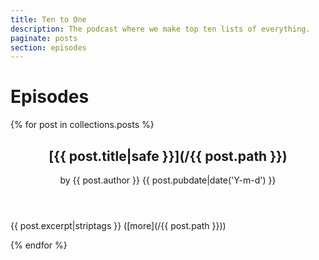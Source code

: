 ```yaml
---
title: Ten to One
description: The podcast where we make top ten lists of everything.
paginate: posts
section: episodes
---
```

# Episodes

{% for post in collections.posts %}
<article>
    <header>
        <h2 class="post-title">[{{ post.title|safe }}](/{{ post.path }})</a></h2>
        <span class="post-author">by {{ post.author }}</span>
        <span class="post-date">{{ post.pubdate|date('Y-m-d') }}</span>
    </header>
    <p class="post-excerpt">{{ post.excerpt|striptags }} ([more](/{{ post.path }}))</p>
</article>
{% endfor %}
